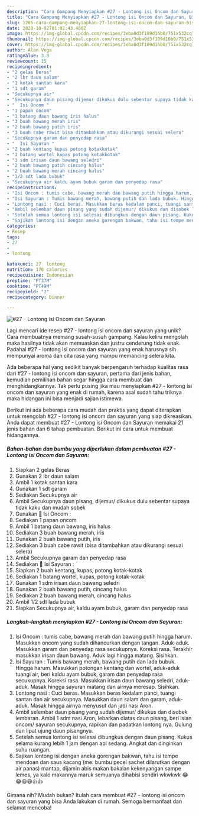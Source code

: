 ```yaml
---
description: "Cara Gampang Menyiapkan #27 - Lontong isi Oncom dan Sayuran, Bisa Manjain Lidah"
title: "Cara Gampang Menyiapkan #27 - Lontong isi Oncom dan Sayuran, Bisa Manjain Lidah"
slug: 1285-cara-gampang-menyiapkan-27-lontong-isi-oncom-dan-sayuran-bisa-manjain-lidah
date: 2020-10-02T01:02:43.480Z
image: https://img-global.cpcdn.com/recipes/3eba0d3f109d16b0/751x532cq70/27-lontong-isi-oncom-dan-sayuran-foto-resep-utama.jpg
thumbnail: https://img-global.cpcdn.com/recipes/3eba0d3f109d16b0/751x532cq70/27-lontong-isi-oncom-dan-sayuran-foto-resep-utama.jpg
cover: https://img-global.cpcdn.com/recipes/3eba0d3f109d16b0/751x532cq70/27-lontong-isi-oncom-dan-sayuran-foto-resep-utama.jpg
author: Alan Vega
ratingvalue: 3.8
reviewcount: 15
recipeingredient:
- "2 gelas Beras"
- "2 lbr daun salam"
- "1 kotak santan kara"
- "1 sdt garam"
- "Secukupnya air"
- "Secukupnya daun pisang dijemur dikukus dulu sebentar supaya tidak kaku dan mudah sobek"
- "  Isi Oncom "
- "1 papan oncom"
- "1 batang daun bawang iris halus"
- "3 buah bawang merah iris"
- "2 buah bawang putih iris"
- "3 buah cabe rawit bisa ditambahkan atau dikurangi sesuai selera"
- "Secukupnya garam dan penyedap rasa"
- "  Isi Sayuran "
- "2 buah kentang kupas potong kotakkotak"
- "1 batang wortel kupas potong kotakkotak"
- "1 sdm irisan daun bawang seledri"
- "2 buah bawang putih cincang halus"
- "2 buah bawang merah cincang halus"
- "1/2 sdt lada bubuk"
- "Secukupnya air kaldu ayam bubuk garam dan penyedap rasa"
recipeinstructions:
- "Isi Oncom : tumis cabe, bawang merah dan bawang putih hingga harum. Masukkan oncom yang sudah dihancurkan dengan tangan. Aduk-aduk. Masukkan garam dan penyedap rasa secukupnya. Koreksi rasa. Terakhir masukkan irisan daun bawang. Aduk lagi hingga matang. Sisihkan."
- "Isi Sayuran : Tumis bawang merah, bawang putih dan lada bubuk. Hingga harum. Masukkan potongan kentang dan wortel, aduk-aduk tuangi air, beri kaldu ayam bubuk, garam dan penyedap rasa secukupnya. Koreksi rasa. Masukkan irisan daun bawang seledri, aduk-aduk. Masak hingga sayuran matang dan airnya meresap. Sisihkan."
- "Lontong nasi : Cuci beras. Masukkan beras kedalam panci, tuangi santan dan air secukupnya. Masukkan daun salam dan garam, aduk-aduk. Masak hingga airnya menyusut dan jadi nasi Aron."
- "Ambil selembar daun pisang yang sudah dijemur/ dikukus dan disobek lembaran. Ambil 1 sdm nasi Aron, lebarkan diatas daun pisang, beri isian oncom/ sayuran secukupnya, rapikan dan padatkan lontong nya. Gulung dan lipat ujung daun pisangnya."
- "Setelah semua lontong isi selesai dibungkus dengan daun pisang. Kukus selama kurang lebih 1 jam dengan api sedang. Angkat dan dinginkan suhu ruangan."
- "Sajikan lontong isi dengan aneka gorengan bakwan, tahu isi tempe mendoan dan saus kacang (me: bumbu pecel sachet dilarutkan dengan air panas) mantap, dijamin abis makan bakalan kekenyangan sampe lemes, ya kalo makannya maruk semuanya dihabisi sendiri wkwkwk 😂😂😆😆👍👍"
categories:
- Resep
tags:
- 27
- 
- lontong

katakunci: 27  lontong 
nutrition: 170 calories
recipecuisine: Indonesian
preptime: "PT37M"
cooktime: "PT49M"
recipeyield: "2"
recipecategory: Dinner

---
```



![#27 - Lontong isi Oncom dan Sayuran](https://img-global.cpcdn.com/recipes/3eba0d3f109d16b0/751x532cq70/27-lontong-isi-oncom-dan-sayuran-foto-resep-utama.jpg)

Lagi mencari ide resep #27 - lontong isi oncom dan sayuran yang unik? Cara membuatnya memang susah-susah gampang. Kalau keliru mengolah maka hasilnya tidak akan memuaskan dan justru cenderung tidak enak. Padahal #27 - lontong isi oncom dan sayuran yang enak harusnya sih mempunyai aroma dan cita rasa yang mampu memancing selera kita.



Ada beberapa hal yang sedikit banyak berpengaruh terhadap kualitas rasa dari #27 - lontong isi oncom dan sayuran, pertama dari jenis bahan, kemudian pemilihan bahan segar hingga cara membuat dan menghidangkannya. Tak perlu pusing jika mau menyiapkan #27 - lontong isi oncom dan sayuran yang enak di rumah, karena asal sudah tahu triknya maka hidangan ini bisa menjadi sajian istimewa.


Berikut ini ada beberapa cara mudah dan praktis yang dapat diterapkan untuk mengolah #27 - lontong isi oncom dan sayuran yang siap dikreasikan. Anda dapat membuat #27 - Lontong isi Oncom dan Sayuran memakai 21 jenis bahan dan 6 tahap pembuatan. Berikut ini cara untuk membuat hidangannya.

<!--inarticleads1-->

##### Bahan-bahan dan bumbu yang diperlukan dalam pembuatan #27 - Lontong isi Oncom dan Sayuran:

1. Siapkan 2 gelas Beras
1. Gunakan 2 lbr daun salam
1. Ambil 1 kotak santan kara
1. Gunakan 1 sdt garam
1. Sediakan Secukupnya air
1. Ambil Secukupnya daun pisang, dijemur/ dikukus dulu sebentar supaya tidak kaku dan mudah sobek
1. Gunakan  💠 Isi Oncom :
1. Sediakan 1 papan oncom
1. Ambil 1 batang daun bawang, iris halus
1. Sediakan 3 buah bawang merah, iris
1. Gunakan 2 buah bawang putih, iris
1. Sediakan 3 buah cabe rawit (bisa ditambahkan atau dikurangi sesuai selera)
1. Ambil Secukupnya garam dan penyedap rasa
1. Sediakan  💠 Isi Sayuran :
1. Siapkan 2 buah kentang, kupas, potong kotak-kotak
1. Sediakan 1 batang wortel, kupas, potong kotak-kotak
1. Gunakan 1 sdm irisan daun bawang seledri
1. Gunakan 2 buah bawang putih, cincang halus
1. Sediakan 2 buah bawang merah, cincang halus
1. Ambil 1/2 sdt lada bubuk
1. Siapkan Secukupnya air, kaldu ayam bubuk, garam dan penyedap rasa




<!--inarticleads2-->

##### Langkah-langkah menyiapkan #27 - Lontong isi Oncom dan Sayuran:

1. Isi Oncom : tumis cabe, bawang merah dan bawang putih hingga harum. Masukkan oncom yang sudah dihancurkan dengan tangan. Aduk-aduk. Masukkan garam dan penyedap rasa secukupnya. Koreksi rasa. Terakhir masukkan irisan daun bawang. Aduk lagi hingga matang. Sisihkan.
1. Isi Sayuran : Tumis bawang merah, bawang putih dan lada bubuk. Hingga harum. Masukkan potongan kentang dan wortel, aduk-aduk tuangi air, beri kaldu ayam bubuk, garam dan penyedap rasa secukupnya. Koreksi rasa. Masukkan irisan daun bawang seledri, aduk-aduk. Masak hingga sayuran matang dan airnya meresap. Sisihkan.
1. Lontong nasi : Cuci beras. Masukkan beras kedalam panci, tuangi santan dan air secukupnya. Masukkan daun salam dan garam, aduk-aduk. Masak hingga airnya menyusut dan jadi nasi Aron.
1. Ambil selembar daun pisang yang sudah dijemur/ dikukus dan disobek lembaran. Ambil 1 sdm nasi Aron, lebarkan diatas daun pisang, beri isian oncom/ sayuran secukupnya, rapikan dan padatkan lontong nya. Gulung dan lipat ujung daun pisangnya.
1. Setelah semua lontong isi selesai dibungkus dengan daun pisang. Kukus selama kurang lebih 1 jam dengan api sedang. Angkat dan dinginkan suhu ruangan.
1. Sajikan lontong isi dengan aneka gorengan bakwan, tahu isi tempe mendoan dan saus kacang (me: bumbu pecel sachet dilarutkan dengan air panas) mantap, dijamin abis makan bakalan kekenyangan sampe lemes, ya kalo makannya maruk semuanya dihabisi sendiri wkwkwk 😂😂😆😆👍👍




Gimana nih? Mudah bukan? Itulah cara membuat #27 - lontong isi oncom dan sayuran yang bisa Anda lakukan di rumah. Semoga bermanfaat dan selamat mencoba!
